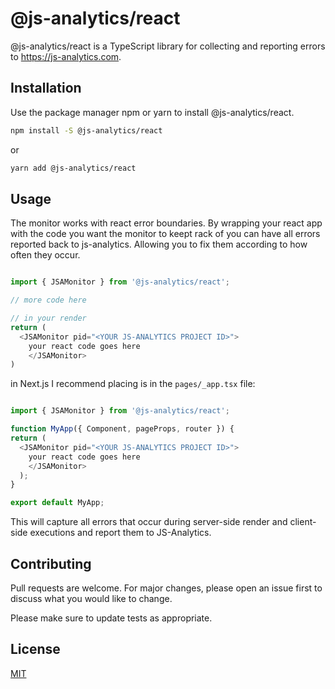 # @js-analytics/react

@js-analytics/react is a TypeScript library for collecting and reporting errors to https://js-analytics.com.

## Installation

Use the package manager npm or yarn to install @js-analytics/react.

```bash
npm install -S @js-analytics/react
```

or

```bash
yarn add @js-analytics/react
```

## Usage

The monitor works with react error boundaries. By wrapping your react app with the code you want the monitor to keept rack of you can have all errors reported back to js-analytics. Allowing you to fix them according to how often they occur.

```typescript

import { JSAMonitor } from '@js-analytics/react';

// more code here

// in your render
return (
  <JSAMonitor pid="<YOUR JS-ANALYTICS PROJECT ID>">
    your react code goes here
    </JSAMonitor>
)

```

in Next.js I recommend placing is in the `pages/_app.tsx` file:
```typescript

import { JSAMonitor } from '@js-analytics/react';

function MyApp({ Component, pageProps, router }) {
return (
  <JSAMonitor pid="<YOUR JS-ANALYTICS PROJECT ID>">
    your react code goes here
    </JSAMonitor>
  );
}

export default MyApp;
```
This will capture all errors that occur during server-side render and client-side executions and report them to JS-Analytics.

## Contributing
Pull requests are welcome. For major changes, please open an issue first to discuss what you would like to change.

Please make sure to update tests as appropriate.

## License
[MIT](https://choosealicense.com/licenses/mit/)